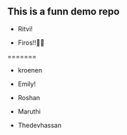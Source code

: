 ## This is a funn demo repo

- Ritvi!


- Firos!!🙌🏻

=======
- kroenen


- Emily!

- Roshan

- Maruthi
  
- Thedevhassan
